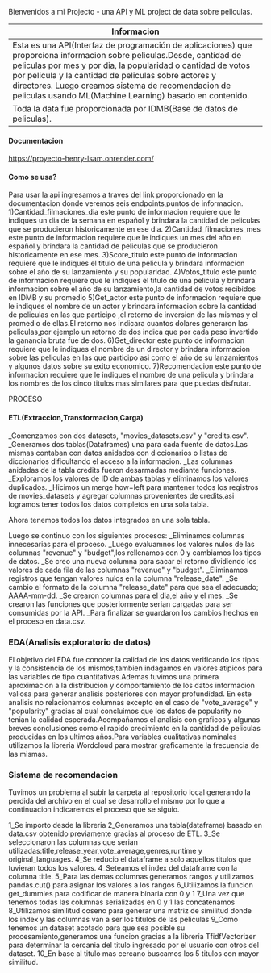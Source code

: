 Bienvenidos a mi Projecto - una API y ML project de data sobre peliculas.


| Informacion  | 
| ------------- | 
| Esta es una API(Interfaz de programación de aplicaciones) que proporciona informacion sobre peliculas.Desde, cantidad de peliculas por mes y por dia, la popularidad o cantidad de votos por pelicula y la cantidad de peliculas sobre actores y directores. Luego creamos sistema de recomendacion de peliculas usando ML(Machine Learning) basado en contenido.
 Toda la data fue proporcionada por IDMB(Base de datos de peliculas). | 

#### Documentacion

https://proyecto-henry-lsam.onrender.com/

#### Como se usa?
Para usar la api ingresamos a traves del link proporcionado en la documentacion donde veremos seis endpoints,puntos de informacion.
1)Cantidad_filmaciones_dia este punto de informacion requiere que le indiques un dia de la semana en español y brindara la cantidad de peliculas que se producieron historicamente en ese dia.
2)Cantidad_filmaciones_mes este punto de informacion requiere que le indiques un mes del año en español y brindara la cantidad de peliculas que se producieron historicamente en ese mes.
3)Score_titulo este punto de informacion requiere que le indiques el titulo de una pelicula y brindara informacion sobre  el año de su lanzamiento y su popularidad.
4)Votos_titulo este punto de informacion requiere que le indiques el titulo de una pelicula y brindara informacion sobre  el año de su lanzamiento,la cantidad de votos recibidos en IDMB y su promedio
5)Get_actor este punto de informacion requiere que le indiques el nombre de un actor y brindara informacion sobre la cantidad de peliculas en las que participo ,el retorno de inversion de las mismas y el promedio de ellas.El retorno nos indicara cuantos dolares generaron las peliculas,por ejemplo un retorno de dos indica que por cada peso invertido la ganancia bruta fue de dos.
6)Get_director este punto de informacion requiere que le indiques el nombre de un director y brindara informacion sobre las peliculas en las que participo asi como el año de su lanzamientos y algunos datos sobre su exito economico.
7)Recomendacion este punto de informacion requiere que le indiques el nombre de una pelicula y brindara los nombres de los cinco titulos mas similares para que puedas disfrutar.


PROCESO
#### ETL(Extraccion,Transformacion,Carga)

_Comenzamos con dos datasets, "movies_datasets.csv" y "credits.csv". 
_Generamos dos tablas(Dataframes) una para cada fuente de datos.Las mismas contaban con datos anidados con diccionarios o listas de diccionarios dificultando el acceso a la informacion.
_Las columnas anidadas de la tabla credits fueron desarmadas mediante funciones.
_Exploramos los valores de ID de ambas tablas y eliminamos los valores duplicados.
_Hicimos un merge how=left para mantener todos los registros de movies_datasets y agregar columnas provenientes de credits,asi logramos tener todos los datos completos en una sola tabla.

Ahora tenemos todos los datos integrados en una sola tabla.

Luego se continuo con los siguientes procesos:
_Eliminamos columnas innecesarias para el proceso.
_Luego evaluamnos los valores nulos de las columnas "revenue" y "budget",los rellenamos con 0 y cambiamos los tipos de datos.
_Se creo una nueva columna para sacar el retorno dividiendo los valores de cada fila de las columnas "revenue" y "budget".
_Eliminamos registros que tengan valores nulos en la columna "release_date".
_Se cambio el formato de la columna "release_date" para que sea el adecuado; AAAA-mm-dd.
_Se crearon columnas para el dia,el año y el mes.
_Se crearon las funciones que posteriormente serian cargadas para ser consumidas por la API.
_Para finalizar se guardaron los cambios hechos en el proceso en data.csv.


### EDA(Analisis exploratorio de datos)

El objetivo del EDA fue conocer la calidad de los datos verificando los tipos y la consistencia de los mismos,tambien indagamos en valores atipicos para las variables de tipo cuantitativas.Ademas tuvimos una primera aproximacion a la distribucion y comportamiento de los datos informacion valiosa para generar analisis posteriores con mayor profundidad.
En este analisis no relacionamos columnas excepto en el caso de "vote_average" y "popularity" gracias al cual concluimos que los datos de popularity no tenian la calidad esperada.Acompañamos el analisis con graficos y algunas breves conclusiones como el rapido crecimiento en la cantidad de peliculas producidas en los ultimos años.Para variables cualitativas nominales utilizamos la libreria Wordcloud para mostrar graficamente la frecuencia de las mismas.


### Sistema de recomendacion

Tuvimos un problema al subir la carpeta al repositorio local generando la perdida del archivo en el cual se desarrollo el mismo por lo que a continuacion indicaremos el proceso que se siguio.

1_Se importo desde la libreria
2_Generamos una tabla(dataframe) basado en data.csv obtenido previamente gracias al proceso de ETL.
3_Se seleccionaron las columnas que serian utilizadas:title,release_year,vote_average,genres,runtime y original_languages.
4_Se reducio el dataframe a solo aquellos titulos que tuvieran todos los valores.
4_Seteamos el index del dataframe con la columna title.
5_Para las demas columnas generamos rangos y utilizamos pandas.cut() para asignar los valores a los rangos
6_Utilizamos la funcion get_dummies para codificar de manera binaria con 0 y 1 
7_Una vez que tenemos todas las columnas serializadas en 0 y 1 las concatenamos
8_Utilizamos similitud coseno para generar una matriz de similitud donde los index y las columnas van a ser los titulos de las peliculas 
9_Como tenemos un dataset acotado para que sea posible su procesamiento,generamos una funcion gracias a la libreria TfidfVectorizer para determinar la cercania del titulo ingresado por el usuario con otros del dataset.
10_En base al titulo mas cercano buscamos los 5 titulos con mayor similitud.
